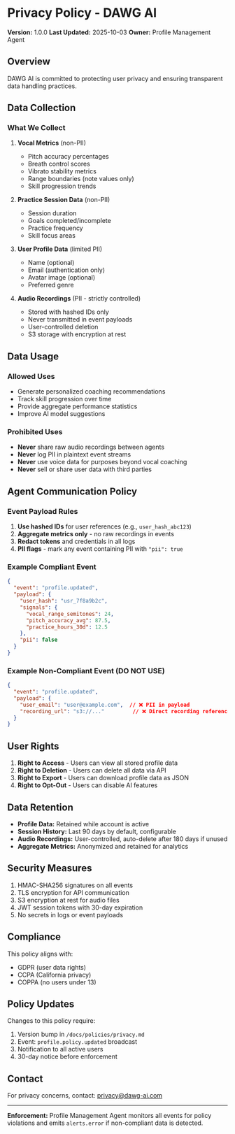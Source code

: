 # Privacy Policy - DAWG AI

**Version:** 1.0.0
**Last Updated:** 2025-10-03
**Owner:** Profile Management Agent

## Overview
DAWG AI is committed to protecting user privacy and ensuring transparent data handling practices.

## Data Collection

### What We Collect
1. **Vocal Metrics** (non-PII)
   - Pitch accuracy percentages
   - Breath control scores
   - Vibrato stability metrics
   - Range boundaries (note values only)
   - Skill progression trends

2. **Practice Session Data** (non-PII)
   - Session duration
   - Goals completed/incomplete
   - Practice frequency
   - Skill focus areas

3. **User Profile Data** (limited PII)
   - Name (optional)
   - Email (authentication only)
   - Avatar image (optional)
   - Preferred genre

4. **Audio Recordings** (PII - strictly controlled)
   - Stored with hashed IDs only
   - Never transmitted in event payloads
   - User-controlled deletion
   - S3 storage with encryption at rest

## Data Usage

### Allowed Uses
- Generate personalized coaching recommendations
- Track skill progression over time
- Provide aggregate performance statistics
- Improve AI model suggestions

### Prohibited Uses
- **Never** share raw audio recordings between agents
- **Never** log PII in plaintext event streams
- **Never** use voice data for purposes beyond vocal coaching
- **Never** sell or share user data with third parties

## Agent Communication Policy

### Event Payload Rules
1. **Use hashed IDs** for user references (e.g., `user_hash_abc123`)
2. **Aggregate metrics only** - no raw recordings in events
3. **Redact tokens** and credentials in all logs
4. **PII flags** - mark any event containing PII with `"pii": true`

### Example Compliant Event
```json
{
  "event": "profile.updated",
  "payload": {
    "user_hash": "usr_7f8a9b2c",
    "signals": {
      "vocal_range_semitones": 24,
      "pitch_accuracy_avg": 87.5,
      "practice_hours_30d": 12.5
    },
    "pii": false
  }
}
```

### Example Non-Compliant Event (DO NOT USE)
```json
{
  "event": "profile.updated",
  "payload": {
    "user_email": "user@example.com",  // ❌ PII in payload
    "recording_url": "s3://..."         // ❌ Direct recording reference
  }
}
```

## User Rights
1. **Right to Access** - Users can view all stored profile data
2. **Right to Deletion** - Users can delete all data via API
3. **Right to Export** - Users can download profile data as JSON
4. **Right to Opt-Out** - Users can disable AI features

## Data Retention
- **Profile Data:** Retained while account is active
- **Session History:** Last 90 days by default, configurable
- **Audio Recordings:** User-controlled, auto-delete after 180 days if unused
- **Aggregate Metrics:** Anonymized and retained for analytics

## Security Measures
1. HMAC-SHA256 signatures on all events
2. TLS encryption for API communication
3. S3 encryption at rest for audio files
4. JWT session tokens with 30-day expiration
5. No secrets in logs or event payloads

## Compliance
This policy aligns with:
- GDPR (user data rights)
- CCPA (California privacy)
- COPPA (no users under 13)

## Policy Updates
Changes to this policy require:
1. Version bump in `/docs/policies/privacy.md`
2. Event: `profile.policy.updated` broadcast
3. Notification to all active users
4. 30-day notice before enforcement

## Contact
For privacy concerns, contact: privacy@dawg-ai.com

---

**Enforcement:** Profile Management Agent monitors all events for policy violations and emits `alerts.error` if non-compliant data is detected.
